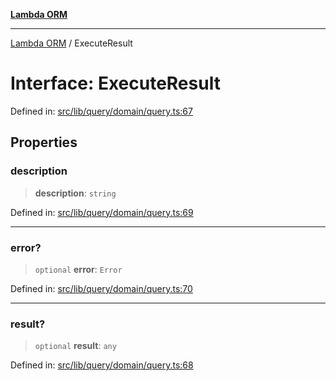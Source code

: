[**Lambda ORM**](../README.md)

***

[Lambda ORM](../README.md) / ExecuteResult

# Interface: ExecuteResult

Defined in: [src/lib/query/domain/query.ts:67](https://github.com/lambda-orm/lambdaorm/blob/c3a91c30fec1b72ec517236790b02085e94a7ae1/src/lib/query/domain/query.ts#L67)

## Properties

### description

> **description**: `string`

Defined in: [src/lib/query/domain/query.ts:69](https://github.com/lambda-orm/lambdaorm/blob/c3a91c30fec1b72ec517236790b02085e94a7ae1/src/lib/query/domain/query.ts#L69)

***

### error?

> `optional` **error**: `Error`

Defined in: [src/lib/query/domain/query.ts:70](https://github.com/lambda-orm/lambdaorm/blob/c3a91c30fec1b72ec517236790b02085e94a7ae1/src/lib/query/domain/query.ts#L70)

***

### result?

> `optional` **result**: `any`

Defined in: [src/lib/query/domain/query.ts:68](https://github.com/lambda-orm/lambdaorm/blob/c3a91c30fec1b72ec517236790b02085e94a7ae1/src/lib/query/domain/query.ts#L68)
